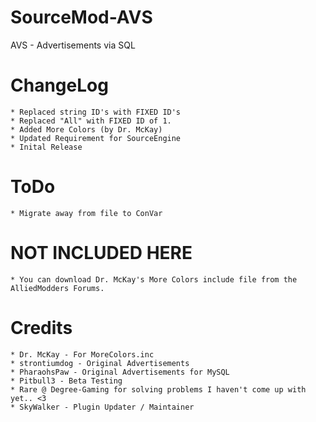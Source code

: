 # SourceMod-AVS
AVS - Advertisements via SQL

# ChangeLog
	* Replaced string ID's with FIXED ID's 
	* Replaced "All" with FIXED ID of 1.
	* Added More Colors (by Dr. McKay)
	* Updated Requirement for SourceEngine
	* Inital Release
	
	
# ToDo
	* Migrate away from file to ConVar
	
# NOT INCLUDED HERE
	* You can download Dr. McKay's More Colors include file from the AlliedModders Forums.
	
# Credits
	* Dr. McKay - For MoreColors.inc
	* strontiumdog - Original Advertisements
	* PharaohsPaw - Original Advertisements for MySQL
	* Pitbull3 - Beta Testing
	* Rare @ Degree-Gaming for solving problems I haven't come up with yet.. <3
	* SkyWalker - Plugin Updater / Maintainer